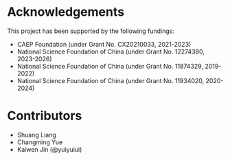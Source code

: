# Acknowledgements

This project has been supported by the following fundings:

* CAEP Foundation (under Grant No. CX20210033, 2021-2023)
* National Science Foundation of China (under Grant No. 12274380, 2023-2026)
* National Science Foundation of China (under Grant No. 11874329, 2019-2022)
* National Science Foundation of China (under Grant No. 11934020, 2020-2024)

# Contributors

* Shuang Liang
* Changming Yue
* Kaiwen Jin (@yuiyuiui)
